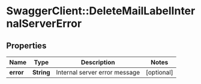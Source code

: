 # SwaggerClient::DeleteMailLabelInternalServerError

## Properties
Name | Type | Description | Notes
------------ | ------------- | ------------- | -------------
**error** | **String** | Internal server error message | [optional] 


